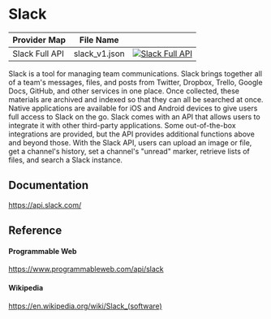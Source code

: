 # Slack

| Provider Map   | File Name     |                                                                                                                                                                                                                                |
|----------------|---------------|--------------------------------------------------------------------------------------------------------------------------------------------------------------------------------------------------------------------------------|
| Slack Full API | slack_v1.json | [![Slack Full API](https://d233zlhvpze22y.cloudfront.net/github/bitscoopaddbuttonxsmall.png)](https://bitscoop.com/maps/create?source=https://raw.githubusercontent.com/bitscooplabs/provider-maps/master/slack/slack_v1.json) |

Slack is a tool for managing team communications. Slack brings together all of a team's messages, files, and posts from Twitter, Dropbox, Trello, Google Docs, GitHub, and other services in one place. Once collected, these materials are archived and indexed so that they can all be searched at once. Native applications are available for iOS and Android devices to give users full access to Slack on the go. Slack comes with an API that allows users to integrate it with other third-party applications. Some out-of-the-box integrations are provided, but the API provides additional functions above and beyond those. With the Slack API, users can upload an image or file, get a channel's history, set a channel's "unread" marker, retrieve lists of files, and search a Slack instance.

## Documentation
https://api.slack.com/

## Reference

#### Programmable Web
https://www.programmableweb.com/api/slack

#### Wikipedia
https://en.wikipedia.org/wiki/Slack_(software)
